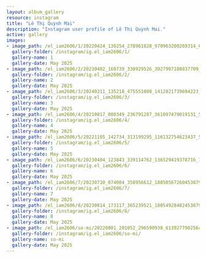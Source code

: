 ```yaml
---
layout: album_gallery
resource: instagram
title: "Lê Thị Quỳnh Mai"
description: "Instagram user profile of Lê Thị Quỳnh Mai."
active: gallery
images: 
- image_path: /el_iam2606/1/20220424_130254_278961828_970963200269314_6475950310667013060_n.jpg
  gallery-folder: /instagram/ig.el_iam2606/1/
  gallery-name: 1
  gallery-date: May 2025
- image_path: /el_iam2606/2/20230402_160739_338929526_3027907180837709_2859053955287743674_n.jpg
  gallery-folder: /instagram/ig.el_iam2606/2/
  gallery-name: 2
  gallery-date: May 2025
- image_path: /el_iam2606/3/20240311_135218_475551080_1412821739694223_1663810703835267859_n.jpg
  gallery-folder: /instagram/ig.el_iam2606/3/
  gallery-name: 3
  gallery-date: May 2025
- image_path: /el_iam2606/4/20210817_080349_236791287_361097479019131_5364104712939436460_n.jpg
  gallery-folder: /instagram/ig.el_iam2606/4/
  gallery-name: 4
  gallery-date: May 2025
- image_path: /el_iam2606/5/20221105_142734_313199295_116132754623437_5740760829777289152_n.jpg
  gallery-folder: /instagram/ig.el_iam2606/5/
  gallery-name: 5
  gallery-date: May 2025
- image_path: /el_iam2606/6/20230404_123843_339114762_136529419378716_1556646191683981034_n.jpg
  gallery-folder: /instagram/ig.el_iam2606/6/
  gallery-name: 6
  gallery-date: May 2025
- image_path: /el_iam2606/7/20230710_074004_358956612_18050567260453879_526127580808511253_n.jpg
  gallery-folder: /instagram/ig.el_iam2606/7/
  gallery-name: 7
  gallery-date: May 2025
- image_path: /el_iam2606/8/20230814_173117_365239521_18054928402453879_2410767652292624821_n.jpg
  gallery-folder: /instagram/ig.el_iam2606/8/
  gallery-name: 8
  gallery-date: May 2025
- image_path: /el_iam2606/so-mi/20220801_201052_296590938_613927790256470_1614950155039285401_n.jpg
  gallery-folder: /instagram/ig.el_iam2606/so-mi/
  gallery-name: so-mi
  gallery-date: May 2025
---
```

